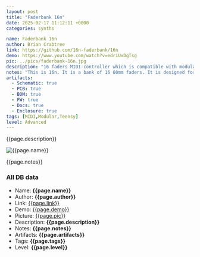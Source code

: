 ```yaml
---
layout: post
title: "Faderbank 16n"
date: 2025-02-17 11:12:11 +0000
categories: synths

name: Faderbank 16n
author: Brian Crabtree
link: https://github.com/16n-faderbank/16n
demo: https://www.youtube.com/watch?v=edriUxDgTsg
pic: ../pics/faderbank-16n.jpg
description: "16 faders MIDI-controller which is compatible with modular world"
notes: "This is 16n. It is a bank of 16 60mm faders. It is designed for controlling electronic musical instruments and devices. Everything you need to make one is at its Github repository."
artifacts:
  - Schematic: true
  - PCB: true
  - BOM: true
  - FW: true
  - Docs: true
  - Enclosure: true
tags: [MIDI,Modular,Teensy]
level: Advanced
---
```


{{page.description}}

![{{page.name}}]({{page.pic}})

{{page.notes}}

### All DB data
- Name: **{{page.name}}**
- Author: **{{page.author}}**
- Link: [{{page.link}}]({{page.link}})
- Demo: [{{page.demo}}]({{page.demo}})
- Picture: [{{page.pic}}]({{page.pic}})
- Description: **{{page.description}}**
- Notes: **{{page.notes}}**
- Artifacts: **{{page.artifacts}}**
- Tags: **{{page.tags}}**
- Level: **{{page.level}}**
